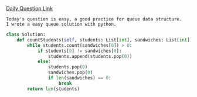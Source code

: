 [Daily Question Link](https://leetcode.com/problems/number-of-students-unable-to-eat-lunch/?envType=daily-question&envId=2024-04-08)
```
Today's question is easy, a good practice for queue data structure.
I wrote a easy queue solution with python.
```
```py
class Solution:
    def countStudents(self, students: List[int], sandwiches: List[int]) -> int:
        while students.count(sandwiches[0]) > 0:
            if students[0] != sandwiches[0]:
                students.append(students.pop(0))
            else:
                students.pop(0)
                sandwiches.pop(0)
                if len(sandwiches) == 0:
                    break
        return len(students)
```
